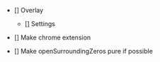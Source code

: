 -   [] Overlay

    -   [] Settings

-   [] Make chrome extension

-   [] Make openSurroundingZeros pure if possible
